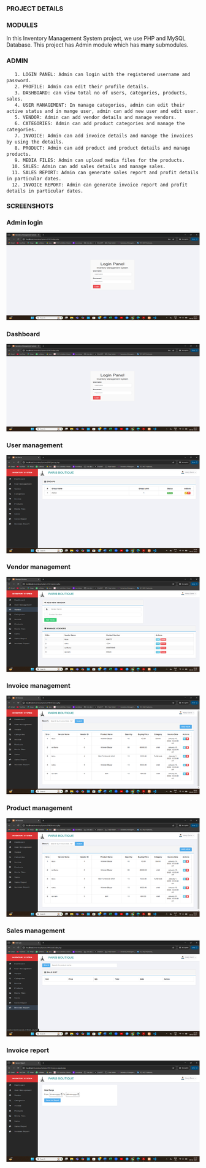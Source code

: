
### PROJECT DETAILS
### MODULES
In this Inventory Management System project, we use PHP and MySQL Database. This project has Admin module which has many submodules.
### ADMIN
       1. LOGIN PANEL: Admin can login with the registered username and password.
       2. PROFILE: Admin can edit their profile details.
       3. DASHBOARD: can view total no of users, categories, products, sales.
       4. USER MANAGEMENT: In manage categories, admin can edit their active status and in mange user, admin can add new user and edit user.
       5. VENDOR: Admin can add vendor details and manage vendors.
       6. CATEGORIES: Admin can add product categories and manage the categories.
       7. INVOICE: Admin can add invoice details and manage the invoices by using the details.
       8. PRODUCT: Admin can add product and product details and manage products.
       9. MEDIA FILES: Admin can upload media files for the products.
      10. SALES: Admin can add sales details and manage sales.
      11. SALES REPORT: Admin can generate sales report and profit details in particular dates.
      12. INVOICE REPORT: Admin can generate invoice report and profit details in particular dates. 
 
### SCREENSHOTS

### Admin login

![alt text](images/image.png)

### Dashboard

![alt text](images/image-1.png)

### User management

![alt text](images/image-2.png)

### Vendor management

![alt text](images/image-3.png)

### Invoice management

![alt text](images/image-4.png)

### Product management

![alt text](images/image-5.png)

### Sales management

![alt text](images/image-6.png)

### Invoice report

![alt text](images/image-7.png)


